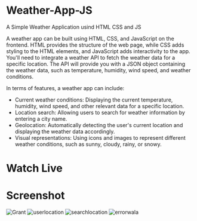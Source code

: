 # Weather-App-JS
 A Simple Weather Application usind HTML CSS and JS
 
 A weather app can be built using HTML, CSS, and JavaScript on the frontend. HTML provides the structure of the web page, while CSS adds styling to the HTML elements, and JavaScript adds interactivity to the app.
 You'll need to integrate a weather API to fetch the weather data for a specific location. The API will provide you with a JSON object containing the weather data, such as temperature, humidity, wind speed, and weather conditions.
 
 In terms of features, a weather app can include:
 
 * Current weather conditions: Displaying the current temperature, humidity, wind speed, and other relevant data for a specific location.
 * Location search: Allowing users to search for weather information by entering a city name.
 * Geolocation: Automatically detecting the user's current location and displaying the weather data accordingly.
 * Visual representations: Using icons and images to represent different weather conditions, such as sunny, cloudy, rainy, or snowy.

# Watch Live

# Screenshot
![Grant](https://github.com/HarrisSaroj/Weather-App-JS/assets/109414883/0243e113-3bcc-4110-8687-5b32b1fe78c8)
![userlocation](https://github.com/HarrisSaroj/Weather-App-JS/assets/109414883/11e53ff9-76f8-4f41-b57f-8d12f8841ab5)
![searchlocation](https://github.com/HarrisSaroj/Weather-App-JS/assets/109414883/9066f2fa-aa6d-459c-9746-04412e6a4c0a)
![errorwala](https://github.com/HarrisSaroj/Weather-App-JS/assets/109414883/ab518d5a-6f4e-4513-a614-a76f2c75090c)
